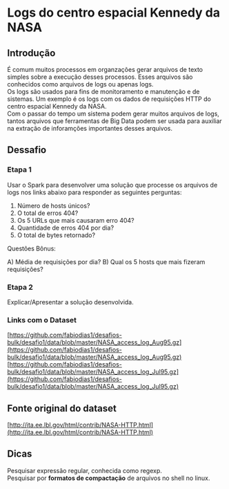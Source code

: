 # Logs do centro espacial Kennedy da NASA

## Introdução

É comum muitos processos em organzações gerar arquivos de texto simples sobre a execução desses processos. Esses arquivos são conhecidos como arquivos de logs ou apenas logs.  
Os logs são usados para fins de monitoramento e manutenção e de sistemas. 
Um exemplo é os logs com os dados de requisições HTTP do centro espacial Kennedy da NASA.  
Com o passar do tempo um sistema podem gerar muitos arquivos de logs, tantos arquivos que ferramentas de Big Data podem ser usada para auxiliar na extração de inforamções importantes desses arquivos.  

## Dessafio 

### Etapa 1

Usar o Spark para desenvolver uma solução que processe os arquivos de logs nos links abaixo para responder as seguintes perguntas:

1) Número de hosts únicos?
2) O total de erros 404?
3) Os 5 URLs que mais causaram erro 404?
4) Quantidade de erros 404 por dia?
5) O total de bytes retornado?

Questões Bônus:

A) Média de requisições por dia?
B) Qual os 5 hosts que mais fizeram requisições?

### Etapa 2

Explicar/Apresentar a solução desenvolvida.  

### Links com o Dataset

[https://github.com/fabiodias1/desafios-bulk/desafio1/data/blob/master/NASA_access_log_Aug95.gz](https://github.com/fabiodias1/desafios-bulk/desafio1/data/blob/master/NASA_access_log_Aug95.gz)
[https://github.com/fabiodias1/desafios-bulk/desafio1/data/blob/master/NASA_access_log_Jul95.gz](https://github.com/fabiodias1/desafios-bulk/desafio1/data/blob/master/NASA_access_log_Jul95.gz)

##  Fonte original do dataset

[http://ita.ee.lbl.gov/html/contrib/NASA-HTTP.html](http://ita.ee.lbl.gov/html/contrib/NASA-HTTP.html)

## Dicas

Pesquisar expressão regular, conhecida como regexp.  
Pesquisar por **formatos de compactação** de arquivos no shell no linux.
